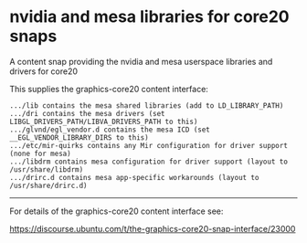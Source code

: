 # nvidia and mesa libraries for core20 snaps

A content snap providing the nvidia and mesa userspace libraries and
drivers for core20

This supplies the graphics-core20 content interface:

    .../lib contains the mesa shared libraries (add to LD_LIBRARY_PATH)
    .../dri contains the mesa drivers (set LIBGL_DRIVERS_PATH/LIBVA_DRIVERS_PATH to this)
    .../glvnd/egl_vendor.d contains the mesa ICD (set __EGL_VENDOR_LIBRARY_DIRS to this)
    .../etc/mir-quirks contains any Mir configuration for driver support (none for mesa)
    .../libdrm contains mesa configuration for driver support (layout to /usr/share/libdrm) 
    .../drirc.d contains mesa app-specific workarounds (layout to /usr/share/drirc.d) 

----

For details of the graphics-core20 content interface see:

https://discourse.ubuntu.com/t/the-graphics-core20-snap-interface/23000
